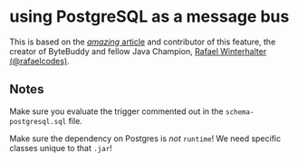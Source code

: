 # using PostgreSQL as a message bus 

This is based on the [_amazing_ article](https://www.javaadvent.com/2022/12/using-postgres-as-a-message-queue.html) and contributor of this feature, the creator of ByteBuddy and fellow Java Champion, [Rafael Winterhalter (@rafaelcodes)](https://twitter.com/rafaelcodes).


## Notes 
Make sure you evaluate the trigger commented out in the `schema-postgresql.sql` file. 

Make sure the dependency on Postgres is _not_ `runtime`! We need specific classes unique to that `.jar`!